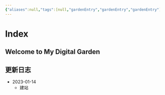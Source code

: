 ```yaml
---
{"aliases":null,"tags":[null,"gardenEntry","gardenEntry","gardenEntry"],"source":null,"created":"2023-01-14 18:31:30","updated":"2023-01-15 09:48:01","title":"Index","dg-publish":true,"dg-home":true,"permalink":"/index/","dgPassFrontmatter":true}
---
```



# Index

## Welcome to My Digital Garden

## 更新日志

- 2023-01-14
	- 建站
